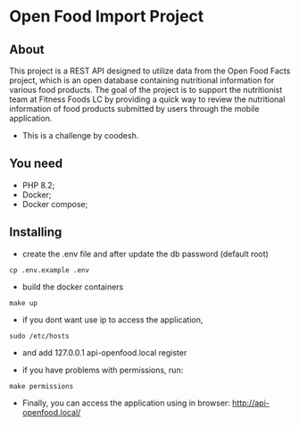 # Open Food Import Project

## About

This project is a REST API designed to utilize data from the Open Food Facts project, which is an open database containing nutritional information for various food products. The goal of the project is to support the nutritionist team at Fitness Foods LC by providing a quick way to review the nutritional information of food products submitted by users through the mobile application.

- This is a challenge by coodesh.

## You need

- PHP 8.2;
- Docker;
- Docker compose;

## Installing

- create the .env file and after update the db password (default root)

```
cp .env.example .env
```

- build the docker containers

```
make up
```

- if you dont want use ip to access the application, 

```
sudo /etc/hosts
```

- and add 127.0.0.1 api-openfood.local register

- if you have problems with permissions, run:

```
make permissions
```

- Finally, you can access the application using in browser: http://api-openfood.local/


